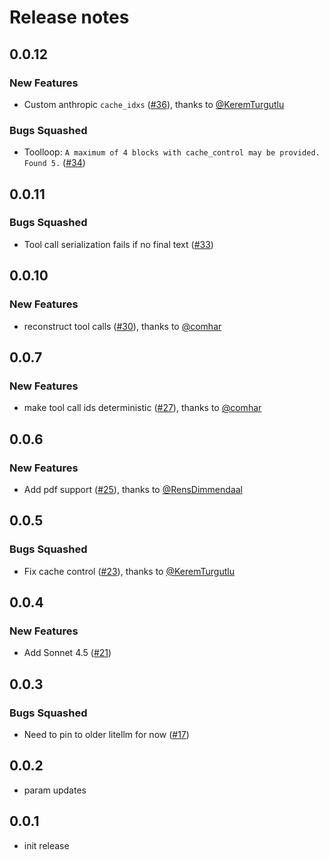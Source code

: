 # Release notes

<!-- do not remove -->

## 0.0.12

### New Features

- Custom anthropic `cache_idxs` ([#36](https://github.com/AnswerDotAI/lisette/pull/36)), thanks to [@KeremTurgutlu](https://github.com/KeremTurgutlu)

### Bugs Squashed

- Toolloop: `A maximum of 4 blocks with cache_control may be provided. Found 5.` ([#34](https://github.com/AnswerDotAI/lisette/issues/34))


## 0.0.11

### Bugs Squashed

- Tool call serialization fails if no final text ([#33](https://github.com/AnswerDotAI/lisette/issues/33))


## 0.0.10

### New Features

- reconstruct tool calls ([#30](https://github.com/AnswerDotAI/lisette/pull/30)), thanks to [@comhar](https://github.com/comhar)


## 0.0.7

### New Features

- make tool call ids deterministic ([#27](https://github.com/AnswerDotAI/lisette/pull/27)), thanks to [@comhar](https://github.com/comhar)


## 0.0.6

### New Features

- Add pdf support ([#25](https://github.com/AnswerDotAI/lisette/pull/25)), thanks to [@RensDimmendaal](https://github.com/RensDimmendaal)


## 0.0.5

### Bugs Squashed

- Fix cache control ([#23](https://github.com/AnswerDotAI/lisette/pull/23)), thanks to [@KeremTurgutlu](https://github.com/KeremTurgutlu)


## 0.0.4

### New Features

- Add Sonnet 4.5 ([#21](https://github.com/AnswerDotAI/lisette/issues/21))


## 0.0.3

### Bugs Squashed

- Need to pin to older litellm for now ([#17](https://github.com/AnswerDotAI/lisette/issues/17))


## 0.0.2

- param updates


## 0.0.1

- init release


